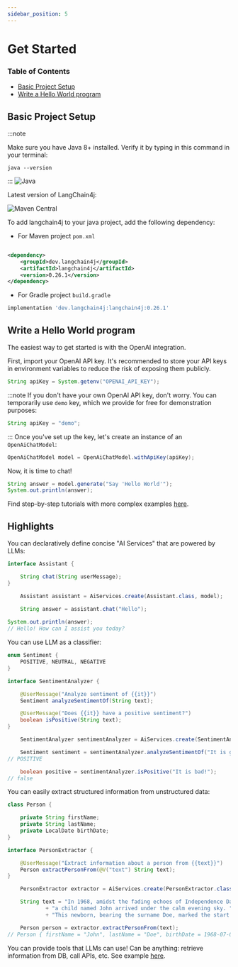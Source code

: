 ```yaml
---
sidebar_position: 5
---
```


# Get Started

### Table of Contents

- [Basic Project Setup](#basic-project-setup)
- [Write a Hello World program](#write-a-hello-world-program)

## Basic Project Setup

:::note

Make sure you have Java 8+ installed. Verify it by typing in this command in your terminal:
```shell
java --version
```
:::
![Java](https://img.shields.io/badge/Java-8_+-blue.svg?style=for-the-badge&labelColor=gray)

Latest version of LangChain4j:

![Maven Central](https://img.shields.io/maven-central/v/dev.langchain4j/langchain4j?style=for-the-badge&labelColor=gray)

To add langchain4j to your java project, add the following dependency:

- For Maven project `pom.xml`

```xml

<dependency>
    <groupId>dev.langchain4j</groupId>
    <artifactId>langchain4j</artifactId>
    <version>0.26.1</version>
</dependency>
```

- For Gradle project `build.gradle`

```groovy
implementation 'dev.langchain4j:langchain4j:0.26.1'
```



## Write a Hello World program

The easiest way to get started is with the OpenAI integration. 

First, import your OpenAI API key.
It's recommended to store your API keys in environment variables to reduce the risk of exposing them publicly.
```java
String apiKey = System.getenv("OPENAI_API_KEY");
```
:::note
If you don't have your own OpenAI API key, don't worry.
You can temporarily use `demo` key, which we provide for free for demonstration purposes:
```java
String apiKey = "demo";
```
:::
Once you've set up the key, let's create an instance of an `OpenAiChatModel`:
```java
OpenAiChatModel model = OpenAiChatModel.withApiKey(apiKey);
```
Now, it is time to chat!
```java
String answer = model.generate("Say 'Hello World'");
System.out.println(answer);
```

Find step-by-step tutorials with more complex examples [here](/docs/category/tutorials).

## Highlights

You can declaratively define concise "AI Services" that are powered by LLMs:

```java
interface Assistant {

    String chat(String userMessage);
}

    Assistant assistant = AiServices.create(Assistant.class, model);

    String answer = assistant.chat("Hello");
    
System.out.println(answer);
// Hello! How can I assist you today?
```

You can use LLM as a classifier:

```java
enum Sentiment {
    POSITIVE, NEUTRAL, NEGATIVE
}

interface SentimentAnalyzer {

    @UserMessage("Analyze sentiment of {{it}}")
    Sentiment analyzeSentimentOf(String text);

    @UserMessage("Does {{it}} have a positive sentiment?")
    boolean isPositive(String text);
}

    SentimentAnalyzer sentimentAnalyzer = AiServices.create(SentimentAnalyzer.class, model);

    Sentiment sentiment = sentimentAnalyzer.analyzeSentimentOf("It is good!");
// POSITIVE

    boolean positive = sentimentAnalyzer.isPositive("It is bad!");
// false
```

You can easily extract structured information from unstructured data:

```java
class Person {

    private String firstName;
    private String lastName;
    private LocalDate birthDate;
}

interface PersonExtractor {

    @UserMessage("Extract information about a person from {{text}}")
    Person extractPersonFrom(@V("text") String text);
}

    PersonExtractor extractor = AiServices.create(PersonExtractor.class, model);

    String text = "In 1968, amidst the fading echoes of Independence Day, "
            + "a child named John arrived under the calm evening sky. "
            + "This newborn, bearing the surname Doe, marked the start of a new journey.";

    Person person = extractor.extractPersonFrom(text);
// Person { firstName = "John", lastName = "Doe", birthDate = 1968-07-04 }
```

You can provide tools that LLMs can use! Can be anything: retrieve information from DB, call APIs, etc.
See
example [here](https://github.com/langchain4j/langchain4j-examples/blob/main/other-examples/src/main/java/ServiceWithToolsExample.java).

